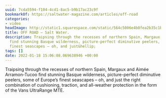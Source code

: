 ```yaml
---
uuid: 7cda5594-f104-4cd1-8ac5-b9b17ac23c9f
bookmarkOf: https://saltwater-magazine.com/articles/off-road
categories:
- video
headImage: http://static1.squarespace.com/static/564c5006e4b0fea2b35c1bbf/5733359af8508218bba2e860/61d5d024095a54324600b0bb/1641406760903/SW_ULTRARANGE_-52.jpg?format=1500w
title: OFF ROAD — Salt Water.
description: Traipsing through the recesses of northern Spain, Margaux and Aimée Arramon-Tucoo
  find stunning Basque wilderness, picture-perfect diminutive peelers, some of Europe’s
  finest seascapes – oh, and just&hellip;
tags: []
date: 2022-01-18 15:06:08.069638946 +00:00
---
```


Traipsing through the recesses of northern Spain, Margaux and Aimée Arramon-Tucoo find stunning Basque wilderness, picture-perfect diminutive peelers, some of Europe’s finest seascapes – oh, and just the right combination of cushioning, traction, and all-weather protection in the form of the Vans UltraRange MTE.⁠